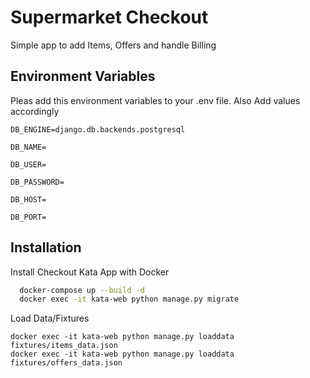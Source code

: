 # Supermarket Checkout
Simple app to add Items, Offers and handle Billing


## Environment Variables

Pleas add this environment variables to your .env file.
Also Add values accordingly

`DB_ENGINE=django.db.backends.postgresql`

`DB_NAME=`

`DB_USER=`

`DB_PASSWORD=`

`DB_HOST=`

`DB_PORT=`




## Installation

Install Checkout Kata App with Docker

```bash
  docker-compose up --build -d
  docker exec -it kata-web python manage.py migrate
```
Load Data/Fixtures
```
docker exec -it kata-web python manage.py loaddata fixtures/items_data.json
docker exec -it kata-web python manage.py loaddata fixtures/offers_data.json
```
    